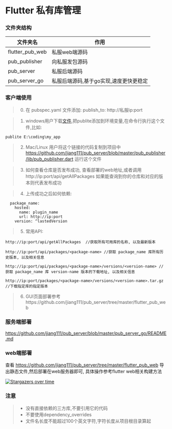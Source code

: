 # Flutter 私有库管理

### 文件夹结构
|文件夹名|作用|
|--|--|
|flutter_pub_web|私服web端源码|
|pub_publisher|向私服发包源码|
|pub_server|私服后端源码|
|pub_server_go|私服后端源码,基于go实现,速度更快更稳定|
### 客户端使用

> 0. 在 pubspec.yaml 文件添加: publish_to: http://私服ip:port

> 1. windows用户下载[文件](https://github.com/jiang111/pub_server/raw/master/pub_publisher/bin/publite.exe),把publite添加到环境变量,在命令行执行这个文件,比如:

```
publite E:\coding\my_app
```


> 2. Mac/Linux 用户将这个链接的代码复制到项目中 https://github.com/jiang111/pub_server/blob/master/pub_publisher/lib/pub_publisher.dart 运行这个文件


> 3. 如何查看仓库是否发布成功, 查看部署的web地址,或者调用 http://ip:port/api/getAllPackages 如果能查询到你的仓库和对应的版本则代表发布成功

> 4. 上传成功之后如何依赖:

```
  package_name:
    hosted:
      name: plugin_name
      url: http://ip:port
    version: ^lastedVersion
```
> 5. 常用API:

```
http://ip:port/api/getAllPackages  //获取所有可用库的名称, 以及最新版本

http://ip:port/api/packages/<package-name> //获取 package_name 库所有历史版本, 以及相关信息

http://ip:port/api/packages/<package-name>/versions/<version-name> //获取 package_name 库 version-name 版本的下载地址, 以及相关信息

http://ip:port/packages/<package-name>/versions/<version-name>.tar.gz //下载指定库的指定版本
```

> 6. GUI页面部署参考https://github.com/jiang111/pub_server/tree/master/flutter_pub_web

### 服务端部署

https://github.com/jiang111/pub_server/blob/master/pub_server_go/README.md

### web端部署
查看 https://github.com/jiang111/pub_server/tree/master/flutter_pub_web 导出静态文件,然后部署在web服务器即可, 具体操作参考flutter web相关构建方法


[![Stargazers over time](https://starchart.cc/jiang111/pub_server.svg)](https://starchart.cc/jiang111/pub_server)

### 注意

>* 没有直接依赖的三方库,不要引用它的代码
>* 不要使用dependency_overrides
>* 文件名长度不能超过100个英文字符,字符长度从项目根目录算起





